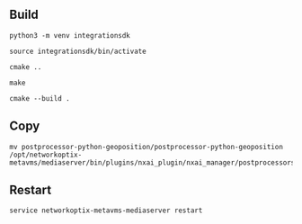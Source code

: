 ## Build
```shell
python3 -m venv integrationsdk
```

```shell
source integrationsdk/bin/activate
```

```shell
cmake ..
```

```shell
make
```

```shell
cmake --build .
```

## Copy
```shell
mv postprocessor-python-geoposition/postprocessor-python-geoposition /opt/networkoptix-metavms/mediaserver/bin/plugins/nxai_plugin/nxai_manager/postprocessors/
```

## Restart

```shell
service networkoptix-metavms-mediaserver restart
```